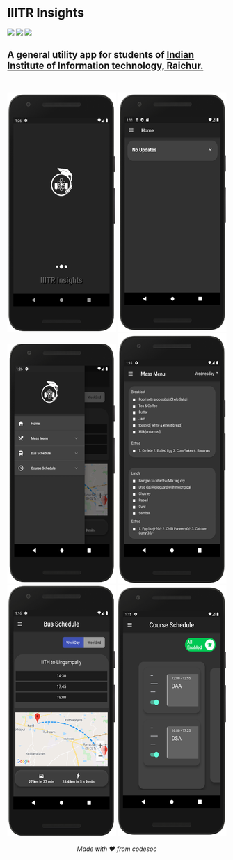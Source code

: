 <h1>IIITR Insights</h1>
<p>
<img src="https://img.shields.io/badge/UI/UX-flutter-blue">
<img src="https://img.shields.io/badge/Backend-firebase-orange">
<img src="https://img.shields.io/badge/Language-dart-green">
</p>
<h2>A general utility app for students of <a href="https://iiitr.ac.in/">Indian Institute of Information technology, Raichur.</a></h2><br>
  

<p align="center">
<img src="screenshots/splash.png" width=250 height=550>
<img src="screenshots/home.png" width=250 height=550>
<img src="screenshots/drawer.png" width=250 height=550>
<img src="screenshots/mess.png" width=250 height=575>
<img src="screenshots/bus.png" width=250 height=575>
<img src="screenshots/course.png" width=250 height=575>
</p>
<center><h6 align="center">Made with ❤️ from codesoc</h6></center>
